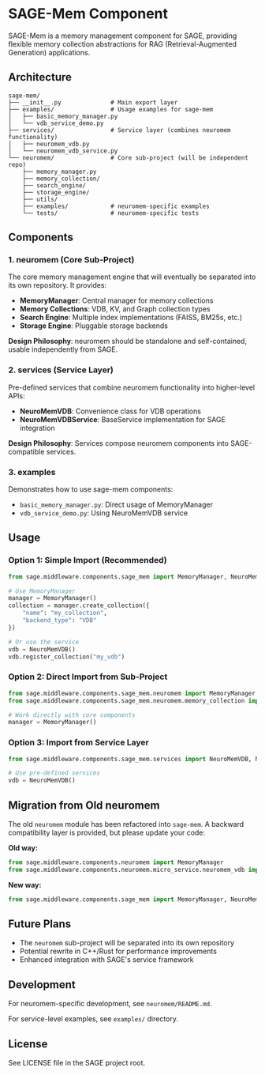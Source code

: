 # SAGE-Mem Component

SAGE-Mem is a memory management component for SAGE, providing flexible memory collection abstractions for RAG (Retrieval-Augmented Generation) applications.

## Architecture

```
sage-mem/
├── __init__.py              # Main export layer
├── examples/                # Usage examples for sage-mem
│   ├── basic_memory_manager.py
│   └── vdb_service_demo.py
├── services/                # Service layer (combines neuromem functionality)
│   ├── neuromem_vdb.py
│   └── neuromem_vdb_service.py
└── neuromem/                # Core sub-project (will be independent repo)
    ├── memory_manager.py
    ├── memory_collection/
    ├── search_engine/
    ├── storage_engine/
    ├── utils/
    ├── examples/            # neuromem-specific examples
    └── tests/               # neuromem-specific tests
```

## Components

### 1. neuromem (Core Sub-Project)

The core memory management engine that will eventually be separated into its own repository. It provides:

- **MemoryManager**: Central manager for memory collections
- **Memory Collections**: VDB, KV, and Graph collection types
- **Search Engine**: Multiple index implementations (FAISS, BM25s, etc.)
- **Storage Engine**: Pluggable storage backends

**Design Philosophy**: neuromem should be standalone and self-contained, usable independently from SAGE.

### 2. services (Service Layer)

Pre-defined services that combine neuromem functionality into higher-level APIs:

- **NeuroMemVDB**: Convenience class for VDB operations
- **NeuroMemVDBService**: BaseService implementation for SAGE integration

**Design Philosophy**: Services compose neuromem components into SAGE-compatible services.

### 3. examples

Demonstrates how to use sage-mem components:

- `basic_memory_manager.py`: Direct usage of MemoryManager
- `vdb_service_demo.py`: Using NeuroMemVDB service

## Usage

### Option 1: Simple Import (Recommended)

```python
from sage.middleware.components.sage_mem import MemoryManager, NeuroMemVDB

# Use MemoryManager
manager = MemoryManager()
collection = manager.create_collection({
    "name": "my_collection",
    "backend_type": "VDB"
})

# Or use the service
vdb = NeuroMemVDB()
vdb.register_collection("my_vdb")
```

### Option 2: Direct Import from Sub-Project

```python
from sage.middleware.components.sage_mem.neuromem import MemoryManager
from sage.middleware.components.sage_mem.neuromem.memory_collection import VDBMemoryCollection

# Work directly with core components
manager = MemoryManager()
```

### Option 3: Import from Service Layer

```python
from sage.middleware.components.sage_mem.services import NeuroMemVDB, NeuroMemVDBService

# Use pre-defined services
vdb = NeuroMemVDB()
```

## Migration from Old neuromem

The old `neuromem` module has been refactored into `sage-mem`. A backward compatibility layer is provided, but please update your code:

**Old way:**
```python
from sage.middleware.components.neuromem import MemoryManager
from sage.middleware.components.neuromem.micro_service.neuromem_vdb import NeuroMemVDB
```

**New way:**
```python
from sage.middleware.components.sage_mem import MemoryManager, NeuroMemVDB
```

## Future Plans

- The `neuromem` sub-project will be separated into its own repository
- Potential rewrite in C++/Rust for performance improvements
- Enhanced integration with SAGE's service framework

## Development

For neuromem-specific development, see `neuromem/README.md`.

For service-level examples, see `examples/` directory.

## License

See LICENSE file in the SAGE project root.
